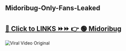 
 ## Midoribug-Only-Fans-Leaked

# <h2><a href="https://clipsfans.com/Midoribug&ref=git">🔗 Click to LINKS ⏩⏩ 👉 🟢 Midoribug </a></h2>

<a href="https://clipsfans.com/Midoribug&ref=git" rel="nofollow" data-target="animated-image.originalLink"><img src="https://i.ibb.co.com/xMMVF88/686577567.gif" alt="Viral Video Original" style="max-width: 100%; display: inline-block;" data-target="animated-image.originalImage"></a>
